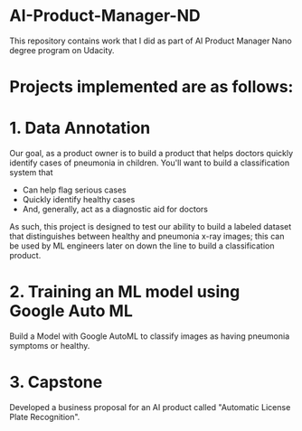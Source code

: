 # AI-Product-Manager-ND
This repository contains work that I did as part of AI Product Manager Nano degree program on Udacity.


# Projects implemented are as follows:
# 1. Data Annotation
Our goal, as a product owner is to build a product that helps doctors quickly identify cases of pneumonia in children. You'll want to build a classification system that

* Can help flag serious cases
* Quickly identify healthy cases
* And, generally, act as a diagnostic aid for doctors

As such, this project is designed to test our ability to build a labeled dataset that distinguishes between healthy and pneumonia x-ray images; this can be used by ML engineers later on down the line to build a classification product.

# 2. Training an ML model using Google Auto ML
Build a Model with Google AutoML to classify images as having pneumonia symptoms or healthy.

# 3. Capstone
Developed a business proposal for an AI product called "Automatic License Plate Recognition".
